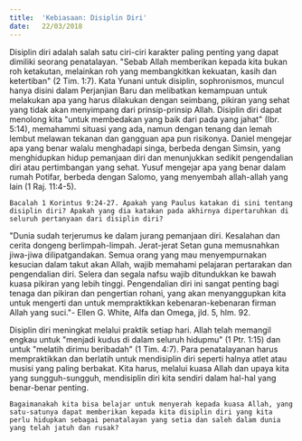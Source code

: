 ```yaml
---
title:  'Kebiasaan: Disiplin Diri'
date:   22/03/2018
---
```


Disiplin diri adalah salah satu ciri-ciri karakter paling penting yang dapat dimiliki seorang penatalayan. "Sebab Allah memberikan kepada kita bukan roh ketakutan, melainkan roh yang membangkitkan kekuatan, kasih dan ketertiban" (2 Tim. 1:7). Kata Yunani untuk disiplin, sophronismos, muncul hanya disini dalam Perjanjian Baru dan melibatkan kemampuan untuk melakukan apa yang harus dilakukan dengan seimbang, pikiran yang sehat yang tidak akan menyimpang dari prinsip-prinsip Allah. Disiplin diri dapat menolong kita "untuk membedakan yang baik dari pada yang jahat" (Ibr. 5:14), memahammi situasi yang ada, namun dengan tenang dan lemah lembut melawan tekanan dan gangguan apa pun risikonya. Daniel mengejar apa yang benar walalu menghadapi singa, berbeda dengan Simsin, yang menghidupkan hidup pemanjaan diri dan menunjukkan sedikit pengendalian diri atau pertimbangan yang sehat. Yusuf mengejar apa yang benar dalam rumah Potifar, berbeda dengan Salomo, yang menyembah allah-allah yang lain (1 Raj. 11:4-5).

`Bacalah 1 Korintus 9:24-27. Apakah yang Paulus katakan di sini tentang disiplin diri? Apakah yang dia katakan pada akhirnya dipertaruhkan di seluruh pertanyaan dari disiplin diri?`

"Dunia sudah terjerumus ke dalam jurang pemanjaan diri. Kesalahan dan cerita dongeng  berlimpah-limpah. Jerat-jerat Setan guna memusnahkan jiwa-jiwa dilipatgandakan. Semua orang yang mau menyempurnakan kesucian dalam takut akan Allah, wajib memahami pelajaran pertarakan dan pengendalian diri. Selera dan segala nafsu wajib ditundukkan ke bawah kuasa pikiran yang lebih tinggi. Pengendalian diri ini sangat penting bagi tenaga dan pikiran dan pengertian rohani, yang akan menyanggupkan kita untuk mengerti dan untuk mempraktikkan kebenaran-kebenaran firman Allah yang suci."- Ellen G. White, Alfa dan Omega, jld. 5, hlm. 92.

Disiplin diri meningkat melalui praktik setiap hari. Allah telah memangil engkau untuk "menjadi kudus di dalam seluruh hidupmu" (1 Ptr. 1:15) dan untuk "melatih dirimu beribadah" (1 Tim. 4:7). Para penatalayanan harus mempraktikkan dan berlatih untuk mendisiplin diri seperti halnya atlet atau musisi yang paling berbakat. Kita harus, melalui kuasa Allah dan upaya kita yang sungguh-sungguh, mendisiplin diri kita sendiri dalam hal-hal yang benar-benar penting.

`Bagaimanakah kita bisa belajar untuk menyerah kepada kuasa Allah, yang satu-satunya dapat memberikan kepada kita disiplin diri yang kita perlu hidupkan sebagai penatalayan yang setia dan saleh dalam dunia yang telah jatuh dan rusak?`